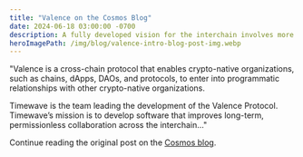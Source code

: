 ```yaml
---
title: "Valence on the Cosmos Blog"
date: 2024-06-18 03:00:00 -0700
description: A fully developed vision for the interchain involves more than just a network of many sovereign blockchains — it is a rich economy where interoperability allows crypto-native organizations to engage in commerce. Valence aims to do just that by increasing the scope and scale of what crypto-native organizations can do together.
heroImagePath: /img/blog/valence-intro-blog-post-img.webp
---
```


"Valence is a cross-chain protocol that enables crypto-native organizations, such as chains, dApps, DAOs, and protocols, to enter into programmatic relationships with other crypto-native organizations.

Timewave is the team leading the development of the Valence Protocol. Timewave’s mission is to develop software that improves long-term, permissionless collaboration across the interchain..."

Continue reading the original post on the [Cosmos blog](https://blog.cosmos.network/introducing-valence-protocol-1af168111024).
